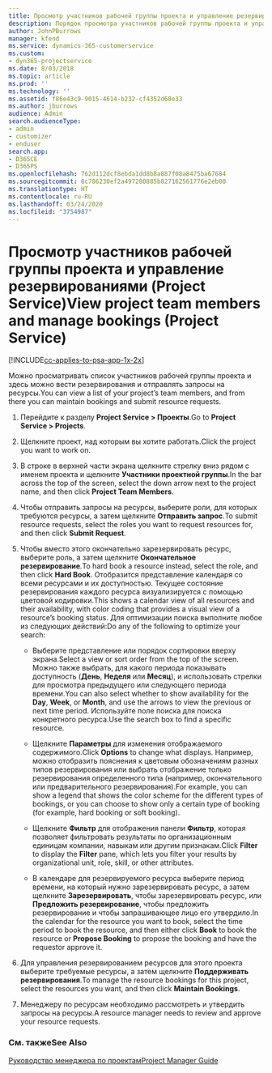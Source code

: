 ```yaml
---
title: Просмотр участников рабочей группы проекта и управление резервированиями
description: Порядок просмотра участников рабочей группы проекта и управление резервированиями в Project Service
author: JohnPBurrows
manager: kfend
ms.service: dynamics-365-customerservice
ms.custom:
- dyn365-projectservice
ms.date: 8/03/2018
ms.topic: article
ms.prod: ''
ms.technology: ''
ms.assetid: f86e43c9-9015-4614-b232-cf4352d68e33
ms.author: jburrows
audience: Admin
search.audienceType:
- admin
- customizer
- enduser
search.app:
- D365CE
- D365PS
ms.openlocfilehash: 762d112dcf8ebda1dd8b8a887f08a8475ba67684
ms.sourcegitcommit: 8c786230ef2a497280885b827162561776e2eb00
ms.translationtype: HT
ms.contentlocale: ru-RU
ms.lasthandoff: 03/24/2020
ms.locfileid: "3754987"
---
```

# <a name="view-project-team-members-and-manage-bookings-project-service"></a><span data-ttu-id="bd110-103">Просмотр участников рабочей группы проекта и управление резервированиями (Project Service)</span><span class="sxs-lookup"><span data-stu-id="bd110-103">View project team members and manage bookings (Project Service)</span></span>

[!INCLUDE[cc-applies-to-psa-app-1x-2x](../includes/cc-applies-to-psa-app-1x-2x.md)]

<span data-ttu-id="bd110-104">Можно просматривать список участников рабочей группы проекта и здесь можно вести резервирования и отправлять запросы на ресурсы.</span><span class="sxs-lookup"><span data-stu-id="bd110-104">You can view a list of your project’s team members, and from there you can maintain bookings and submit resource requests.</span></span>  
  
1.  <span data-ttu-id="bd110-105">Перейдите к разделу **Project Service > Проекты**.</span><span class="sxs-lookup"><span data-stu-id="bd110-105">Go to **Project Service > Projects**.</span></span>  
  
2.  <span data-ttu-id="bd110-106">Щелкните проект, над которым вы хотите работать.</span><span class="sxs-lookup"><span data-stu-id="bd110-106">Click the project you want to work on.</span></span>  
  
3.  <span data-ttu-id="bd110-107">В строке в верхней части экрана щелкните стрелку вниз рядом с именем проекта и щелкните **Участники проектной группы**.</span><span class="sxs-lookup"><span data-stu-id="bd110-107">In the bar across the top of the screen, select the down arrow next to the project name, and then click **Project Team Members**.</span></span>  
  
4.  <span data-ttu-id="bd110-108">Чтобы отправить запросы на ресурсы, выберите роли, для которых требуются ресурсы, а затем щелкните **Отправить запрос**.</span><span class="sxs-lookup"><span data-stu-id="bd110-108">To submit resource requests, select the roles you want to request resources for, and then click **Submit Request**.</span></span>  
  
5.  <span data-ttu-id="bd110-109">Чтобы вместо этого окончательно зарезервировать ресурс, выберите роль, а затем щелкните **Окончательное резервирование**.</span><span class="sxs-lookup"><span data-stu-id="bd110-109">To hard book a resource instead, select the role, and then click **Hard Book**.</span></span> <span data-ttu-id="bd110-110">Отобразится представление календаря со всеми ресурсами и их доступностью. Текущее состояние резервирования каждого ресурса визуализируется с помощью цветовой кодировки.</span><span class="sxs-lookup"><span data-stu-id="bd110-110">This shows a calendar view of all resources and their availability, with color coding that provides a visual view of a resource’s booking status.</span></span> <span data-ttu-id="bd110-111">Для оптимизации поиска выполните любое из следующих действий:</span><span class="sxs-lookup"><span data-stu-id="bd110-111">Do any of the following to optimize your search:</span></span>  
  
    -   <span data-ttu-id="bd110-112">Выберите представление или порядок сортировки вверху экрана.</span><span class="sxs-lookup"><span data-stu-id="bd110-112">Select a view or sort order from the top of the screen.</span></span> <span data-ttu-id="bd110-113">Можно также выбрать, для какого периода показывать доступность (**День**, **Неделя** или **Месяц**), и использовать стрелки для просмотра предыдущего или следующего периода времени.</span><span class="sxs-lookup"><span data-stu-id="bd110-113">You can also select whether to show availability for the **Day**, **Week**, or **Month**, and use the arrows to view the previous or next time period.</span></span> <span data-ttu-id="bd110-114">Используйте поле поиска для поиска конкретного ресурса.</span><span class="sxs-lookup"><span data-stu-id="bd110-114">Use the search box to find a specific resource.</span></span>  
  
    -   <span data-ttu-id="bd110-115">Щелкните **Параметры** для изменения отображаемого содержимого.</span><span class="sxs-lookup"><span data-stu-id="bd110-115">Click **Options** to change what displays.</span></span> <span data-ttu-id="bd110-116">Например, можно отобразить пояснения к цветовым обозначениям разных типов резервирования или выбрать отображение только резервирования определенного типа (например, окончательного или предварительного резервирования).</span><span class="sxs-lookup"><span data-stu-id="bd110-116">For example, you can show a legend that shows the color scheme for the different types of bookings, or you can choose to show only a certain type of booking (for example, hard booking or soft booking).</span></span>  
  
    -   <span data-ttu-id="bd110-117">Щелкните **Фильтр** для отображения панели **Фильтр**, которая позволяет фильтровать результаты по организационным единицам компании, навыкам или другим признакам.</span><span class="sxs-lookup"><span data-stu-id="bd110-117">Click **Filter** to display the **Filter** pane, which lets you filter your results by organizational unit, role, skill, or other attributes.</span></span>  
  
    -   <span data-ttu-id="bd110-118">В календаре для резервируемого ресурса выберите период времени, на который нужно зарезервировать ресурс, а затем щелкните **Зарезервировать**, чтобы зарезервировать ресурс, или **Предложить резервирование**, чтобы предложить резервирование и чтобы запрашивающее лицо его утвердило.</span><span class="sxs-lookup"><span data-stu-id="bd110-118">In the calendar for the resource you want to book, select the time period to book the resource, and then either click **Book** to book the resource or **Propose Booking** to propose the booking and have the requestor approve it.</span></span>  
  
6.  <span data-ttu-id="bd110-119">Для управления резервированием ресурсов для этого проекта выберите требуемые ресурсы, а затем щелкните **Поддерживать резервирования**.</span><span class="sxs-lookup"><span data-stu-id="bd110-119">To manage the resource bookings for this project, select the resources you want, and then click **Maintain Bookings**.</span></span>  
  
7.  <span data-ttu-id="bd110-120">Менеджеру по ресурсам необходимо рассмотреть и утвердить запросы на ресурсы.</span><span class="sxs-lookup"><span data-stu-id="bd110-120">A resource manager needs to review and approve your resource requests.</span></span>  
  
### <a name="see-also"></a><span data-ttu-id="bd110-121">См. также</span><span class="sxs-lookup"><span data-stu-id="bd110-121">See Also</span></span>  
 [<span data-ttu-id="bd110-122">Руководство менеджера по проектам</span><span class="sxs-lookup"><span data-stu-id="bd110-122">Project Manager Guide</span></span>](../project-service/project-manager-guide.md)
